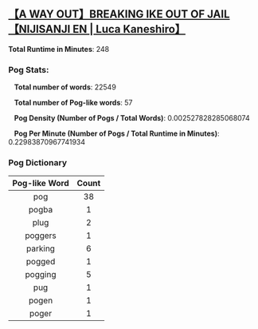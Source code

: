 ## [【A WAY OUT】BREAKING IKE OUT OF JAIL【NIJISANJI EN | Luca Kaneshiro】](https://www.youtube.com/watch?v=deFah6jqn9g)
**Total Runtime in Minutes**: 248

### **Pog Stats:**

&nbsp;&nbsp;&nbsp;**Total number of words**: 22549

&nbsp;&nbsp;&nbsp;**Total number of Pog-like words**: 57

&nbsp;&nbsp;&nbsp;**Pog Density (Number of Pogs / Total Words)**: 0.002527828285068074

&nbsp;&nbsp;&nbsp;**Pog Per Minute (Number of Pogs / Total Runtime in Minutes)**: 0.22983870967741934

### **Pog Dictionary**
**Pog-like Word** | **Count**
:---: | :---:
pog | 38
pogba | 1
plug | 2
poggers | 1
parking | 6
pogged | 1
pogging | 5
pug | 1
pogen | 1
poger | 1
